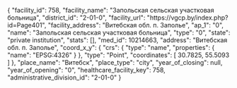 {
    "facility_id": 758,
    "facility_name": "Запольская сельская участковая больница",
    "district_id": "2-01-0",
    "facility_url": "https:\/\/vgcp.by\/index.php?id=Page401",
    "facility_address": "Витебская обл. п. Заполье",
    "ap_1": "0",
    "name": "Запольская сельская участковая больница",
    "type": "0",
    "state": "private institution",
    "stats": [],
    "med_id": 10214663,
    "address": "Витебская обл. п. Заполье",
    "coord_x_y": {
        "crs": {
            "type": "name",
            "properties": {
                "name": "EPSG:4326"
            }
        },
        "type": "Point",
        "coordinates": [
            30.7825,
            55.5093
        ]
    },
    "place_name": "Витебск",
    "place_type": "city",
    "year_of_closing": null,
    "year_of_opening": "0",
    "healthcare_facility_key": 758,
    "administrative_division_id": "2-01-0"
}